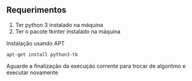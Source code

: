 ## Requerimentos
1. Ter python 3 instalado na máquina
2. Ter o pacote tkinter instalado na máquina

Instalação usando APT
```
apt-get install python3-tk
```

Aguarde a finalização da execução corrente para trocar de algoritmo e executar novamente